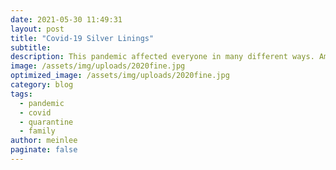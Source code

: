 ```yaml
---
date: 2021-05-30 11:49:31
layout: post
title: "Covid-19 Silver Linings"
subtitle:
description: This pandemic affected everyone in many different ways. Amidst all the chaos, here is what I picked up during the pandemic.
image: /assets/img/uploads/2020fine.jpg
optimized_image: /assets/img/uploads/2020fine.jpg
category: blog
tags: 
  - pandemic
  - covid
  - quarantine
  - family
author: meinlee
paginate: false
---
```

